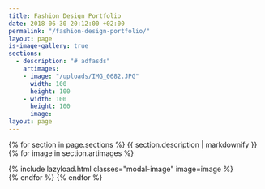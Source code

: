 ```yaml
---
title: Fashion Design Portfolio
date: 2018-06-30 20:12:00 +02:00
permalink: "/fashion-design-portfolio/"
layout: page
is-image-gallery: true
sections:
  - description: "# adfasds"
    artimages:
    - image: "/uploads/IMG_0682.JPG"
      width: 100
      height: 100
    - width: 100
      height: 100
      image: 
layout: page
---
```


{% for section in page.sections %}
{{ section.description | markdownify }}
{% for image in section.artimages %}
<div class="col-3">
{% include lazyload.html classes="modal-image" image=image %}
</div>
{% endfor %}
{% endfor %}